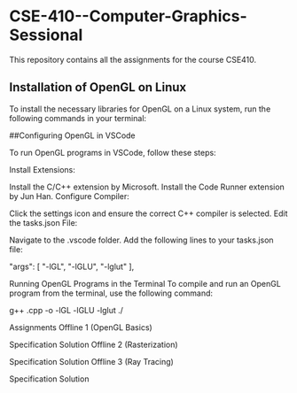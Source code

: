 # CSE-410--Computer-Graphics-Sessional



This repository contains all the assignments for the course CSE410.

## Installation of OpenGL on Linux

To install the necessary libraries for OpenGL on a Linux system, run the following commands in your terminal:



##Configuring OpenGL in VSCode

To run OpenGL programs in VSCode, follow these steps:

Install Extensions:

Install the C/C++ extension by Microsoft.
Install the Code Runner extension by Jun Han.
Configure Compiler:

Click the settings icon and ensure the correct C++ compiler is selected.
Edit the tasks.json File:

Navigate to the .vscode folder.
Add the following lines to your tasks.json file:

"args": [
    "-lGL",
    "-lGLU",
    "-lglut"
],

Running OpenGL Programs in the Terminal
To compile and run an OpenGL program from the terminal, use the following command:

g++ <filename>.cpp -o <outputFilename> -lGL -lGLU -lglut
./<outputFilename>


Assignments
Offline 1 (OpenGL Basics)

Specification
Solution
Offline 2 (Rasterization)

Specification
Solution
Offline 3 (Ray Tracing)

Specification
Solution
